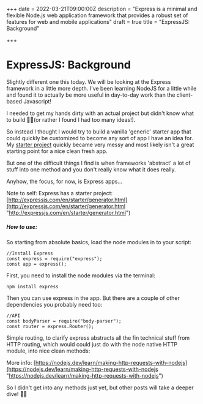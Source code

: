 +++
date = 2022-03-21T09:00:00Z
description = "Express is a minimal and flexible Node.js web application framework that provides a robust set of features for web and mobile applications"
draft = true
title = "ExpressJS: Background"

+++
# ExpressJS: Background

Slightly different one this today. We will be looking at the Express framework in a little more depth. I've been learning NodeJS for a little while and found it to actually be more useful in day-to-day work than the client-based Javascript!

I needed to get my hands dirty with an actual project but didn't know what to build 🤦‍♂️(or rather I found I had too many ideas!). 

So instead I thought I would try to build a vanilla 'generic' starter app that could quickly be customized to become any sort of app I have an idea for. My [starter project](https://github.com/danpetersen-ghub/NodeJS-Starter "NodeJS Starter") quickly became very messy and most likely isn't a great starting point for a nice clean fresh app. 

But one of the difficult things I find is when frameworks 'abstract' a lot of stuff into one method and you don't really know what it does really. 

Anyhow, the focus, for now, is Express apps...

Note to self: Express has a starter project: [http://expressjs.com/en/starter/generator.html](http://expressjs.com/en/starter/generator.html  "http://expressjs.com/en/starter/generator.html")

##### How to use: 

So starting from absolute basics, load the node modules in to your script:

    //Install Express
    const express = require("express");
    const app = express();

First, you need to install the node modules via the terminal:

    npm install express 

Then you can use express in the app. But there are a couple of other dependencies you probably need too:

    //API
    const bodyParser = require("body-parser");
    const router = express.Router();

Simple routing, to clarify express abstracts all the fin technical stuff from HTTP routing, which would could just do with the node native HTTP module, into nice clean methods:

More info: [https://nodejs.dev/learn/making-http-requests-with-nodejs](https://nodejs.dev/learn/making-http-requests-with-nodejs "https://nodejs.dev/learn/making-http-requests-with-nodejs")

So I didn't get into any methods just yet, but other posts will take a deeper dive! 👨‍🎓 